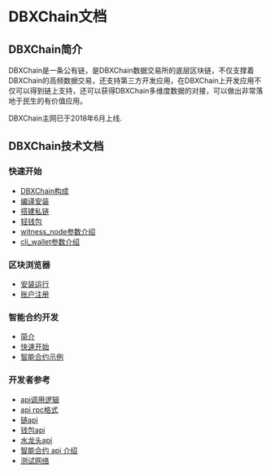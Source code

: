 # DBXChain文档

## DBXChain简介

DBXChain是一条公有链，是DBXChain数据交易所的底层区块链，不仅支撑着DBXChain的高频数据交易，还支持第三方开发应用，在DBXChain上开发应用不仅可以得到链上支持，还可以获得DBXChain多维度数据的对接，可以做出非常落地于民生的有价值应用。

DBXChain主网已于2018年6月上线.


## DBXChain技术文档

### 快速开始
* [DBXChain构成](introduction.md)
* [编译安装](node/install.md)
* [搭建私链](node/private-chain.md)
* [轻钱包](node/cli_wallet.md)
* [witness_node参数介绍](node/cmd/witness_node.md)
* [cli_wallet参数介绍](node/cmd/cli_wallet.md)

### 区块浏览器
* [安装运行](wallet/install.md)
* [账户注册](wallet/register.md)

### 智能合约开发
* [简介](contract/introduction.md)
* [快速开始](contract/quick_start.md)
* [智能合约示例](contract/examples.md)

### 开发者参考
* [api调用逻辑](node/api/introduction.md)
* [api rpc格式](node/api/format.md)
* [链api](node/api/witness_node.md)
* [钱包api](node/api/cli_wallet.md)
* [水龙头api](node/api/cli_wallet.md)
* [智能合约 api 介绍](contract/contract-api.md)
* [测试网络](testnet/introduction.md)
